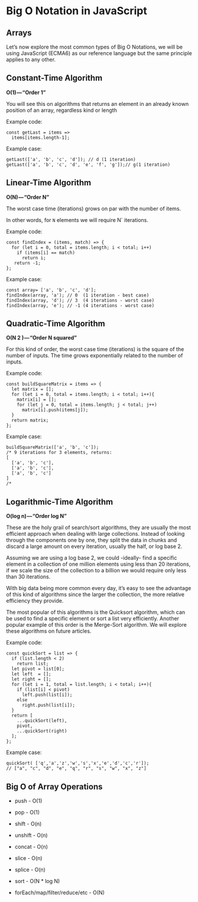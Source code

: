 # Big O Notation in JavaScript

## Arrays

Let’s now explore the most common types of Big O Notations, we will be using JavaScript (ECMA6) as our reference language but the same principle applies to any other.

## Constant-Time Algorithm

__O(1) — “Order 1”__

You will see this on algorithms that returns an element in an already known position of an array, regardless kind or length

Example code:

```
const getLast = items =>
  items[items.length-1];
```

Example case:

```
getLast(['a', 'b', 'c', 'd']); // d (1 iteration)
getLast(['a', 'b', 'c', 'd', 'e', 'f', 'g']);// g(1 iteration)
```

## Linear-Time Algorithm

__O(N) — “Order N”__

The worst case time (iterations) grows on par with the number of items.

In other words, for `N` elements we will require N` iterations.

Example code:

```
const findIndex = (items, match) => {
  for (let i = 0, total = items.length; i < total; i++)
    if (items[i] == match)
      return i;
   return -1;
};
```

Example case:

```
const array= ['a', 'b', 'c', 'd'];
findIndex(array, 'a'); // 0  (1 iteration - best case)
findIndex(array, 'd'); // 3  (4 iterations - worst case)
findIndex(array, 'e'); // -1 (4 iterations - worst case)
```

## Quadratic-Time Algorithm

__O(N 2 ) — “Order N squared”__

For this kind of order, the worst case time (iterations) is the square of the number of inputs. The time grows exponentially related to the number of inputs.

Example code:

```
const buildSquareMatrix = items => {
  let matrix = [];
  for (let i = 0, total = items.length; i < total; i++){ 
    matrix[i] = [];
    for (let j = 0, total = items.length; j < total; j++)
      matrix[i].push(items[j]);
  }
  return matrix;
};
```

Example case:

```
buildSquareMatrix(['a', 'b', 'c']); 
/* 9 iterations for 3 elements, returns:
[
  ['a', 'b', 'c'],
  ['a', 'b', 'c'],
  ['a', 'b', 'c']
]
/*
```

## Logarithmic-Time Algorithm

__O(log n) — “Order log N”__

These are the holy grail of search/sort algorithms, they are usually the most efficient approach when dealing with large collections. Instead of looking through the components one by one, they split the data in chunks and discard a large amount on every iteration, usually the half, or log base 2.

Assuming we are using a log base 2, we could -ideally- find a specific element in a collection of one million elements using less than 20 iterations, if we scale the size of the collection to a billion we would require only less than 30 iterations.

With big data being more common every day, it’s easy to see the advantage of this kind of algorithms since the larger the collection, the more relative efficiency they provide.

The most popular of this algorithms is the Quicksort algorithm, which can be used to find a specific element or sort a list very efficiently. Another popular example of this order is the Merge-Sort algorithm. We will explore these algorithms on future articles.

Example code:

```
const quickSort = list => {
  if (list.length < 2) 
    return list;
  let pivot = list[0];
  let left  = []; 
  let right = [];
  for (let i = 1, total = list.length; i < total; i++){
    if (list[i] < pivot)
      left.push(list[i]);
    else
      right.push(list[i]);
  }
  return [
    ...quickSort(left), 
    pivot, 
    ...quickSort(right)
  ];
};
```

Example case:

```
quickSort( ['q','a','z','w','s','x','e','d','c','r']);
// ["a", "c", "d", "e", "q", "r", "s", "w", "x", "z"]
```

## Big O of Array Operations

- push - O(1)

- pop - O(1)

- shift - O(n)

- unshift - O(n)

- concat - O(n)

- slice - O(n)

- splice - O(n)

- sort - O(N * log N)

- forEach/map/filter/reduce/etc - O(N)